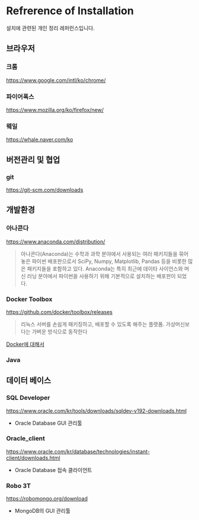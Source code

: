 # Refrerence of Installation
설치에 관련된 개인 정리 레퍼런스입니다.

## 브라우저

### 크롬
https://www.google.com/intl/ko/chrome/

### 파이어폭스
https://www.mozilla.org/ko/firefox/new/

### 웨일
https://whale.naver.com/ko

## 버전관리 및 협업

### git
https://git-scm.com/downloads

## 개발환경

### 아나콘다
https://www.anaconda.com/distribution/

> 아나콘다(Anaconda)는 수학과 과학 분야에서 사용되는 여러 패키지들을 묶어 놓은 파이썬 배포판으로서 SciPy, Numpy, Matplotlib, Pandas 등을 비롯한 많은 패키지들을 포함하고 있다. Anaconda는 특히 최근에 데이타 사이언스와 머신 러닝 분야에서 파이썬을 사용하기 위해 기본적으로 설치하는 배포판이 되었다. 


### Docker Toolbox
https://github.com/docker/toolbox/releases

> 리눅스 서버를 손쉽게 패키징하고, 배포할 수 있도록 해주는 플랫폼. 가상머신보다는 가벼운 방식으로 동작한다

[Docker에 대해서](https://www.docker.com/why-docker)
 
### Java


## 데이터 베이스

### SQL Developer
https://www.oracle.com/kr/tools/downloads/sqldev-v192-downloads.html

- Oracle Database GUI 관리툴

### Oracle_client
https://www.oracle.com/kr/database/technologies/instant-client/downloads.html

- Oracle Database 접속 클라이언트

### Robo 3T
https://robomongo.org/download

- MongoDB의 GUI 관리툴

